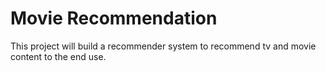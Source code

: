 # Movie Recommendation
This project will build a recommender system to recommend tv and movie content to the end use.
